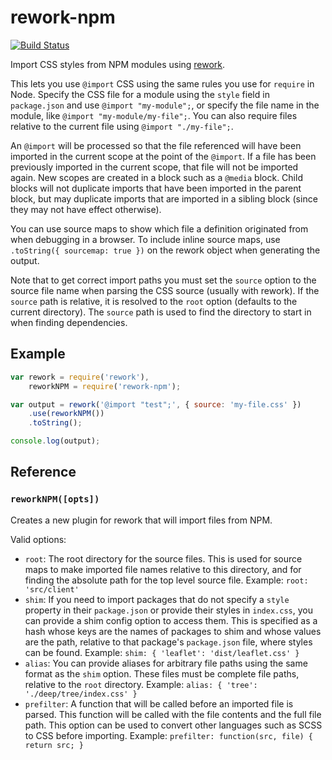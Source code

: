 # rework-npm

[![Build Status](https://travis-ci.org/reworkcss/rework-npm.svg?branch=master)](https://travis-ci.org/reworkcss/rework-npm)

Import CSS styles from NPM modules using
[rework](https://github.com/reworkcss/rework).

This lets you use `@import` CSS using the same rules you use for `require` in
Node. Specify the CSS file for a module using the `style` field in
`package.json` and use `@import "my-module";`, or specify the file name in the
module, like `@import "my-module/my-file";`. You can also require files relative
to the current file using `@import "./my-file";`.

An `@import` will be processed so that the file referenced will have been
imported in the current scope at the point of the `@import`. If a file has been
previously imported in the current scope, that file will not be imported again.
New scopes are created in a block such as a `@media` block. Child blocks will
not duplicate imports that have been imported in the parent block, but may
duplicate imports that are imported in a sibling block (since they may not have
effect otherwise).

You can use source maps to show which file a definition originated from when
debugging in a browser. To include inline source maps, use
`.toString({ sourcemap: true })` on the rework object when generating the
output.

Note that to get correct import paths you must set the `source` option to the
source file name when parsing the CSS source (usually with rework). If the
`source` path is relative, it is resolved to the `root` option (defaults to the
current directory). The `source` path is used to find the directory to start in
when finding dependencies.

## Example

```js
var rework = require('rework'),
    reworkNPM = require('rework-npm');

var output = rework('@import "test";', { source: 'my-file.css' })
    .use(reworkNPM())
    .toString();

console.log(output);
```

## Reference

### `reworkNPM([opts])`

Creates a new plugin for rework that will import files from NPM.

Valid options:

 * `root`: The root directory for the source files. This is used for source maps
   to make imported file names relative to this directory, and for finding the
   absolute path for the top level source file. Example: `root: 'src/client'`
 * `shim`: If you need to import packages that do not specify a `style`
   property in their `package.json` or provide their styles in `index.css`,
   you can provide a shim config option to access them. This is specified as a
   hash whose keys are the names of packages to shim and whose values are the
   path, relative to that package's `package.json` file, where styles can be
   found. Example: `shim: { 'leaflet': 'dist/leaflet.css' }`
 * `alias`: You can provide aliases for arbitrary file paths using the same
   format as the `shim` option. These files must be complete file paths,
   relative to the `root` directory. Example:
   `alias: { 'tree': './deep/tree/index.css' }`
 * `prefilter`: A function that will be called before an imported file is
   parsed. This function will be called with the file contents and the full file
   path. This option can be used to convert other languages such as SCSS to CSS
   before importing. Example: `prefilter: function(src, file) { return src; }`
